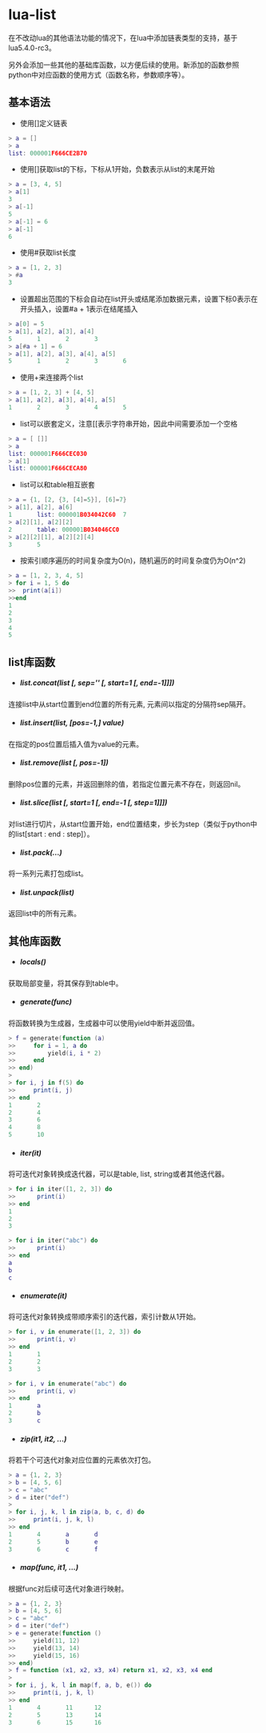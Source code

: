 # lua-list
在不改动lua的其他语法功能的情况下，在lua中添加链表类型的支持，基于lua5.4.0-rc3。

另外会添加一些其他的基础库函数，以方便后续的使用。新添加的函数参照python中对应函数的使用方式（函数名称，参数顺序等）。

## 基本语法
- 使用[]定义链表

```lua
> a = []
> a
list: 000001F666CE2B70
```

- 使用[]获取list的下标，下标从1开始，负数表示从list的末尾开始

```lua
> a = [3, 4, 5]
> a[1]
3
> a[-1]
5
> a[-1] = 6
> a[-1]
6
```

- 使用#获取list长度

```lua
> a = [1, 2, 3]
> #a
3
```

- 设置超出范围的下标会自动在list开头或结尾添加数据元素，设置下标0表示在开头插入，设置#a + 1表示在结尾插入

```lua
> a[0] = 5
> a[1], a[2], a[3], a[4]
5       1       2       3
> a[#a + 1] = 6
> a[1], a[2], a[3], a[4], a[5]
5       1       2       3       6
```

- 使用+来连接两个list

```lua
> a = [1, 2, 3] + [4, 5]
> a[1], a[2], a[3], a[4], a[5]
1       2       3       4       5
```

- list可以嵌套定义，注意[[表示字符串开始，因此中间需要添加一个空格

```lua
> a = [ []]
> a
list: 000001F666CEC030
> a[1]
list: 000001F666CECA80
```

- list可以和table相互嵌套

```lua
> a = {1, [2, {3, [4]=5}], [6]=7}
> a[1], a[2], a[6]
1       list: 000001B034042C60  7
> a[2][1], a[2][2]
2       table: 000001B034046CC0
> a[2][2][1], a[2][2][4]
3       5
```

- 按索引顺序遍历的时间复杂度为O(n)，随机遍历的时间复杂度仍为O(n^2)

```lua
> a = [1, 2, 3, 4, 5]
> for i = 1, 5 do
>>	print(a[i])
>>end
1
2
3
4
5
```

## list库函数

- ##### list.concat(list [, sep='' [, start=1 [, end=-1]]])

连接list中从start位置到end位置的所有元素, 元素间以指定的分隔符sep隔开。

- ##### list.insert(list, [pos=-1,] value)
在指定的pos位置后插入值为value的元素。

- ##### list.remove(list [, pos=-1])
删除pos位置的元素，并返回删除的值，若指定位置元素不存在，则返回nil。

- ##### list.slice(list [, start=1 [, end=-1 [, step=1]]])
对list进行切片，从start位置开始，end位置结束，步长为step（类似于python中的list[start : end : step]）。

- ##### list.pack(...)
将一系列元素打包成list。

- ##### list.unpack(list)
返回list中的所有元素。

## 其他库函数
- ##### locals()
获取局部变量，将其保存到table中。

- ##### generate(func)
将函数转换为生成器，生成器中可以使用yield中断并返回值。

```lua
> f = generate(function (a)
>>     for i = 1, a do
>>         yield(i, i * 2)
>>     end
>> end)
>
> for i, j in f(5) do
>>     print(i, j)
>> end
1       2
2       4
3       6
4       8
5       10
```

- ##### iter(it)
将可迭代对象转换成迭代器，可以是table, list, string或者其他迭代器。

```lua
> for i in iter([1, 2, 3]) do
>>      print(i)
>> end
1
2
3
```

```lua
> for i in iter("abc") do
>>      print(i)
>> end
a
b
c
```

- ##### enumerate(it)
将可迭代对象转换成带顺序索引的迭代器，索引计数从1开始。

```lua
> for i, v in enumerate([1, 2, 3]) do
>>      print(i, v)
>> end
1       1
2       2
3       3
```

```lua
> for i, v in enumerate("abc") do
>>      print(i, v)
>> end
1       a
2       b
3       c
```

- ##### zip(it1, it2, ...)
将若干个可迭代对象对应位置的元素依次打包。

```lua
> a = {1, 2, 3}
> b = [4, 5, 6]
> c = "abc"
> d = iter("def")
>
> for i, j, k, l in zip(a, b, c, d) do
>>     print(i, j, k, l)
>> end
1       4       a       d
2       5       b       e
3       6       c       f
```

- ##### map(func, it1, ...)
根据func对后续可迭代对象进行映射。

```lua
> a = {1, 2, 3}
> b = [4, 5, 6]
> c = "abc"
> d = iter("def")
> e = generate(function ()
>>     yield(11, 12)
>>     yield(13, 14)
>>     yield(15, 16)
>> end)
> f = function (x1, x2, x3, x4) return x1, x2, x3, x4 end
>
> for i, j, k, l in map(f, a, b, e()) do
>>     print(i, j, k, l)
>> end
1       4       11      12
2       5       13      14
3       6       15      16
```